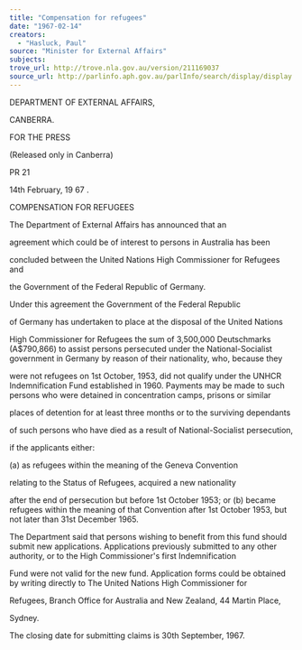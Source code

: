 ```yaml
---
title: "Compensation for refugees"
date: "1967-02-14"
creators:
  - "Hasluck, Paul"
source: "Minister for External Affairs"
subjects:
trove_url: http://trove.nla.gov.au/version/211169037
source_url: http://parlinfo.aph.gov.au/parlInfo/search/display/display.w3p;query=Id%3A%22media/pressrel/742559%22
---
```


 DEPARTMENT OF EXTERNAL AFFAIRS,

 CANBERRA.

 FOR THE PRESS

 (Released only in Canberra)

 PR 21

 14th February, 19 67 .

 COMPENSATION FOR REFUGEES

 The Department of External Affairs has announced that an

 agreement which could be of interest to persons in Australia has been

 concluded between the United Nations High Commissioner for Refugees and

 the Government of the Federal Republic of Germany.

 Under this agreement the Government of the Federal Republic

 of Germany has undertaken to place at the disposal of the United Nations

 High Commissioner for Refugees the sum of 3,500,000 Deutschmarks (A$790,866) to assist persons persecuted under the National-Socialist government in Germany by reason of their nationality, who, because they

 were not refugees on 1st October, 1953, did not qualify under the UNHCR Indemnification Fund established in 1960.  Payments may be made to such persons who were detained in concentration camps, prisons or similar

 places of detention for at least three months or to the surviving dependants

 of such persons who have died as a result of National-Socialist persecution,

 if the applicants either:

 (a) as refugees within the meaning of the Geneva Convention

 relating to the Status of Refugees, acquired a new nationality

 after the end of persecution but before 1st October 1953; or (b) became refugees within the meaning of that Convention after 1st October 1953, but not later than 31st December 1965.

 The Department said that persons wishing to benefit from this fund should submit new applications. Applications previously submitted to any other authority, or to the High Commissioner's first Indemnification

 Fund were not valid for the new fund. Application forms could be obtained by writing directly to The United Nations High Commissioner for

 Refugees, Branch Office for Australia and New Zealand, 44 Martin Place,

 Sydney.

 The closing date for submitting claims is 30th September, 1967.

